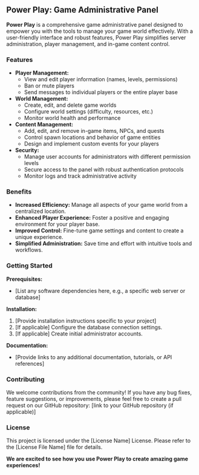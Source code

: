 ## Power Play: Game Administrative Panel

**Power Play** is a comprehensive game administrative panel designed to empower you with the tools to manage your game world effectively. With a user-friendly interface and robust features, Power Play simplifies server administration, player management, and in-game content control.

### Features

* **Player Management:**
    * View and edit player information (names, levels, permissions)
    * Ban or mute players
    * Send messages to individual players or the entire player base
* **World Management:**
    * Create, edit, and delete game worlds
    * Configure world settings (difficulty, resources, etc.)
    * Monitor world health and performance
* **Content Management:**
    * Add, edit, and remove in-game items, NPCs, and quests
    * Control spawn locations and behavior of game entities
    * Design and implement custom events for your players
* **Security:**
    * Manage user accounts for administrators with different permission levels
    * Secure access to the panel with robust authentication protocols
    * Monitor logs and track administrative activity

### Benefits

* **Increased Efficiency:** Manage all aspects of your game world from a centralized location.
* **Enhanced Player Experience:** Foster a positive and engaging environment for your player base.
* **Improved Control:** Fine-tune game settings and content to create a unique experience.
* **Simplified Administration:** Save time and effort with intuitive tools and workflows.

### Getting Started

**Prerequisites:**

* [List any software dependencies here, e.g., a specific web server or database]

**Installation:**

1. [Provide installation instructions specific to your project]
2. [If applicable] Configure the database connection settings.
3. [If applicable] Create initial administrator accounts.

**Documentation:**

* [Provide links to any additional documentation, tutorials, or API references]

### Contributing

We welcome contributions from the community! If you have any bug fixes, feature suggestions, or improvements, please feel free to create a pull request on our GitHub repository: [link to your GitHub repository (if applicable)]

### License

This project is licensed under the [License Name] License. Please refer to the [License File Name] file for details.

**We are excited to see how you use Power Play to create amazing game experiences!**
